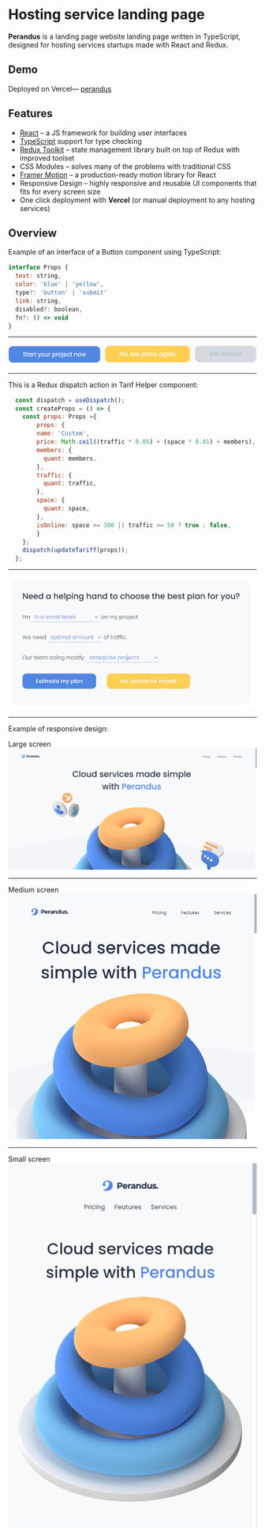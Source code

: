 # Hosting service landing page
__Perandus__ is a landing page website landing page written in TypeScript, designed for hosting services startups made with React and Redux.

## Demo
Deployed on Vercel— [perandus](https://perandus.vercel.app/)

##  Features
-  [React](https://reactjs.org/) – a JS framework for building user interfaces
- [TypeScript](https://www.typescriptlang.org/) support for type checking
- [Redux Toolkit](https://redux-toolkit.js.org/) – state management library built on top of Redux with improved toolset
- CSS Modules – solves many of the problems with traditional CSS
- [Framer Motion](https://www.framer.com/motion/) – a production-ready motion library for React
 - Responsive Design – highly responsive and reusable UI components that fits for every screen size
 - One click deployment with __Vercel__ (or manual deployment to any hosting services)

##  Overview

Example of an interface of a Button component using TypeScript:
```javascript
interface Props {
  text: string,
  color: 'blue' | 'yellow',
  type?: 'button' | 'submit'
  link: string,
  disabled?: boolean,
  fn?: () => void
}
```
---
![Buttons](src/img/readme/buttons.png)

---

This is a Redux dispatch action in Tarif Helper component:
```javascript
  const dispatch = useDispatch();
  const createProps = () => {
    const props: Props ={
        props: {
        name: 'Custom',
        price: Math.ceil((traffic * 0.05) + (space * 0.01) + members),
        members: {
          quant: members,
        },
        traffic: {
          quant: traffic,
        },
        space: {
          quant: space,
        },
        isOnline: space >= 300 || traffic >= 50 ? true : false,
        }
    };
    dispatch(updateTariff(props));
  };
```
---
![Buttons](src/img/readme/helper.png)

---

Example of responsive design:

Large screen
![Large screen](src/img/readme/large.png)

---
Medium screen
![Medium screen](src/img/readme/medium.png)

---
Small screen
![Small screen](src/img/readme/small.png)